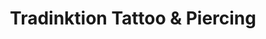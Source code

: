 ---
title: "Tradinktion Tattoo & Piercing"
url: /albi/tradinktion-tattoo-und-piercing/
shop: Tattoo
---